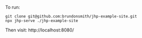 To run:

```
git clone git@github.com:brundonsmith/jhp-example-site.git
npx jhp-serve ./jhp-example-site
```

Then visit: http://localhost:8080/
